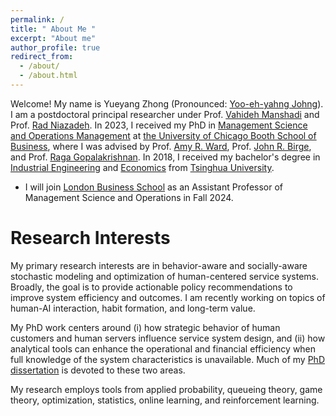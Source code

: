 ```yaml
---
permalink: /
title: " About Me "
excerpt: "About me"
author_profile: true
redirect_from: 
  - /about/
  - /about.html
---
```


Welcome! My name is Yueyang Zhong (Pronounced: [Yoo-eh-yahng Johng](https://translate.google.com/?hl=en&tab=TT&sl=en&tl=zh-CN&text=Yueyang%20Zhong&op=translate)). I am a postdoctoral principal researcher under Prof. [Vahideh Manshadi](https://vahideh-manshadi.com/) and Prof. [Rad Niazadeh](https://faculty.chicagobooth.edu/rad-niazadeh). In 2023, I received my PhD in [Management Science and Operations Management](https://www.chicagobooth.edu/phd/dissertation-areas/management-science-and-operations-management) at [the University of Chicago Booth School of Business](https://www.chicagobooth.edu), where I was advised by Prof. [Amy R. Ward](https://www.chicagobooth.edu/faculty/directory/w/amy-ward), Prof. [John R. Birge](https://www.chicagobooth.edu/faculty/directory/b/john-r-birge), and Prof. [Raga Gopalakrishnan](https://smith.queensu.ca/faculty_and_research/faculty_list/gopalakrishnan-raga.php). In 2018, I received my bachelor's degree in [Industrial Engineering](https://www.ie.tsinghua.edu.cn/eng) and [Economics](https://www.sem.tsinghua.edu.cn/en) from [Tsinghua University](https://www.tsinghua.edu.cn/en). 

- I will join [London Business School](https://www.london.edu/) as an Assistant Professor of Management Science and Operations in Fall 2024.

# Research Interests
My primary research interests are in behavior-aware and socially-aware stochastic modeling and optimization of human-centered service systems. Broadly, the goal is to provide actionable policy recommendations to improve system efficiency and outcomes. 
I am recently working on topics of human-AI interaction, habit formation, and long-term value. 

My PhD work centers around (i) how strategic behavior of human customers and human servers influence service system design, and (ii) how analytical tools can enhance the operational and financial efficiency when full knowledge of the system characteristics is unavailable. Much of my [PhD dissertation](https://www.proquest.com/docview/2901404282/CDEAA1D0E7FA41DDPQ/12?accountid=14657&sourcetype=Dissertations%20&%20Theses) is devoted to these two areas. 

My research employs tools from applied probability, queueing theory, game theory, optimization, statistics, online learning, and reinforcement learning. 









